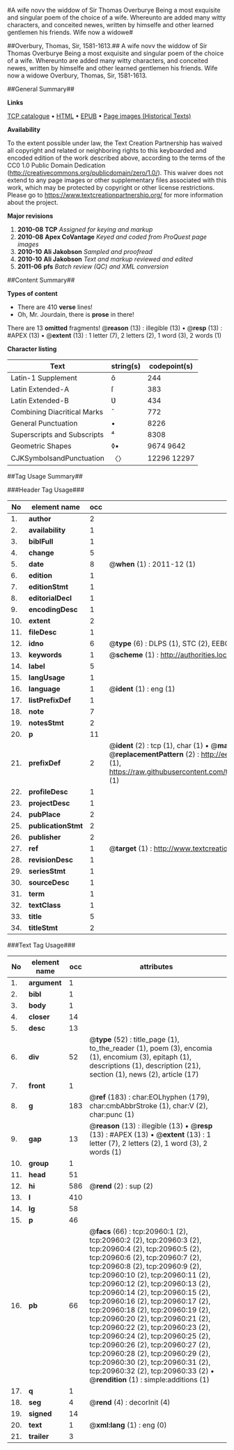 #A wife novv the widdow of Sir Thomas Overburye Being a most exquisite and singular poem of the choice of a wife. Whereunto are added many witty characters, and conceited newes, written by himselfe and other learned gentlemen his friends. Wife now a widowe#

##Overbury, Thomas, Sir, 1581-1613.##
A wife novv the widdow of Sir Thomas Overburye Being a most exquisite and singular poem of the choice of a wife. Whereunto are added many witty characters, and conceited newes, written by himselfe and other learned gentlemen his friends.
Wife now a widowe
Overbury, Thomas, Sir, 1581-1613.

##General Summary##

**Links**

[TCP catalogue](http://www.ota.ox.ac.uk/tcp/)  • 
[HTML](http://tei.it.ox.ac.uk/tcp/Texts-HTML/free/A08/A08592.html)  • 
[EPUB](http://tei.it.ox.ac.uk/tcp/Texts-EPUB/free/A08/A08592.epub) • 
[Page images (Historical Texts)](https://historicaltexts.jisc.ac.uk/eebo-99855465e)

**Availability**

To the extent possible under law, the Text Creation Partnership has waived all copyright and related or neighboring rights to this keyboarded and encoded edition of the work described above, according to the terms of the CC0 1.0 Public Domain Dedication (http://creativecommons.org/publicdomain/zero/1.0/). This waiver does not extend to any page images or other supplementary files associated with this work, which may be protected by copyright or other license restrictions. Please go to https://www.textcreationpartnership.org/ for more information about the project.

**Major revisions**

1. __2010-08__ __TCP__ *Assigned for keying and markup*
1. __2010-08__ __Apex CoVantage__ *Keyed and coded from ProQuest page images*
1. __2010-10__ __Ali Jakobson__ *Sampled and proofread*
1. __2010-10__ __Ali Jakobson__ *Text and markup reviewed and edited*
1. __2011-06__ __pfs__ *Batch review (QC) and XML conversion*

##Content Summary##

**Types of content**

  * There are 410 **verse** lines!
  * Oh, Mr. Jourdain, there is **prose** in there!

There are 13 **omitted** fragments! 
 @__reason__ (13) : illegible (13)  •  @__resp__ (13) : #APEX (13)  •  @__extent__ (13) : 1 letter (7), 2 letters (2), 1 word (3), 2 words (1)

**Character listing**


|Text|string(s)|codepoint(s)|
|---|---|---|
|Latin-1 Supplement|ô|244|
|Latin Extended-A|ſ|383|
|Latin Extended-B|Ʋ|434|
|Combining             Diacritical Marks|̄|772|
|General Punctuation|•|8226|
|Superscripts             and Subscripts|⁴|8308|
|Geometric Shapes|◊▪|9674 9642|
|CJKSymbolsandPunctuation|〈〉|12296 12297|

##Tag Usage Summary##

###Header Tag Usage###

|No|element name|occ|attributes|
|---|---|---|---|
|1.|__author__|2||
|2.|__availability__|1||
|3.|__biblFull__|1||
|4.|__change__|5||
|5.|__date__|8| @__when__ (1) : 2011-12 (1)|
|6.|__edition__|1||
|7.|__editionStmt__|1||
|8.|__editorialDecl__|1||
|9.|__encodingDesc__|1||
|10.|__extent__|2||
|11.|__fileDesc__|1||
|12.|__idno__|6| @__type__ (6) : DLPS (1), STC (2), EEBO-CITATION (1), PROQUEST (1), VID (1)|
|13.|__keywords__|1| @__scheme__ (1) : http://authorities.loc.gov/ (1)|
|14.|__label__|5||
|15.|__langUsage__|1||
|16.|__language__|1| @__ident__ (1) : eng (1)|
|17.|__listPrefixDef__|1||
|18.|__note__|7||
|19.|__notesStmt__|2||
|20.|__p__|11||
|21.|__prefixDef__|2| @__ident__ (2) : tcp (1), char (1)  •  @__matchPattern__ (2) : ([0-9\-]+):([0-9IVX]+) (1), (.+) (1)  •  @__replacementPattern__ (2) : http://eebo.chadwyck.com/downloadtiff?vid=$1&page=$2 (1), https://raw.githubusercontent.com/textcreationpartnership/Texts/master/tcpchars.xml#$1 (1)|
|22.|__profileDesc__|1||
|23.|__projectDesc__|1||
|24.|__pubPlace__|2||
|25.|__publicationStmt__|2||
|26.|__publisher__|2||
|27.|__ref__|1| @__target__ (1) : http://www.textcreationpartnership.org/docs/. (1)|
|28.|__revisionDesc__|1||
|29.|__seriesStmt__|1||
|30.|__sourceDesc__|1||
|31.|__term__|1||
|32.|__textClass__|1||
|33.|__title__|5||
|34.|__titleStmt__|2||


###Text Tag Usage###

|No|element name|occ|attributes|
|---|---|---|---|
|1.|__argument__|1||
|2.|__bibl__|1||
|3.|__body__|1||
|4.|__closer__|14||
|5.|__desc__|13||
|6.|__div__|52| @__type__ (52) : title_page (1), to_the_reader (1), poem (3), encomia (1), encomium (3), epitaph (1), descriptions (1), description (21), section (1), news (2), article (17)|
|7.|__front__|1||
|8.|__g__|183| @__ref__ (183) : char:EOLhyphen (179), char:cmbAbbrStroke (1), char:V (2), char:punc (1)|
|9.|__gap__|13| @__reason__ (13) : illegible (13)  •  @__resp__ (13) : #APEX (13)  •  @__extent__ (13) : 1 letter (7), 2 letters (2), 1 word (3), 2 words (1)|
|10.|__group__|1||
|11.|__head__|51||
|12.|__hi__|586| @__rend__ (2) : sup (2)|
|13.|__l__|410||
|14.|__lg__|58||
|15.|__p__|46||
|16.|__pb__|66| @__facs__ (66) : tcp:20960:1 (2), tcp:20960:2 (2), tcp:20960:3 (2), tcp:20960:4 (2), tcp:20960:5 (2), tcp:20960:6 (2), tcp:20960:7 (2), tcp:20960:8 (2), tcp:20960:9 (2), tcp:20960:10 (2), tcp:20960:11 (2), tcp:20960:12 (2), tcp:20960:13 (2), tcp:20960:14 (2), tcp:20960:15 (2), tcp:20960:16 (2), tcp:20960:17 (2), tcp:20960:18 (2), tcp:20960:19 (2), tcp:20960:20 (2), tcp:20960:21 (2), tcp:20960:22 (2), tcp:20960:23 (2), tcp:20960:24 (2), tcp:20960:25 (2), tcp:20960:26 (2), tcp:20960:27 (2), tcp:20960:28 (2), tcp:20960:29 (2), tcp:20960:30 (2), tcp:20960:31 (2), tcp:20960:32 (2), tcp:20960:33 (2)  •  @__rendition__ (1) : simple:additions (1)|
|17.|__q__|1||
|18.|__seg__|4| @__rend__ (4) : decorInit (4)|
|19.|__signed__|14||
|20.|__text__|1| @__xml:lang__ (1) : eng (0)|
|21.|__trailer__|3||
